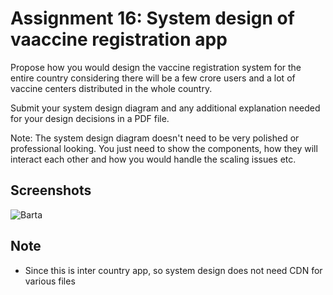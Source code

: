 # Assignment 16: System design of vaaccine registration app

Propose how you would design the vaccine registration system for the entire country considering there will be a few crore users and a lot of vaccine centers distributed in the whole country.

Submit your system design diagram and any additional explanation needed for your design decisions in a PDF file.

Note: The system design diagram doesn't need to be very polished or professional looking. You just need to show the components, how they will interact each other and how you would handle the scaling issues etc.



## Screenshots

![Barta](screenshots/screenshot_01.jpg)

## Note

- Since this is inter country app, so system design does not need CDN for various files